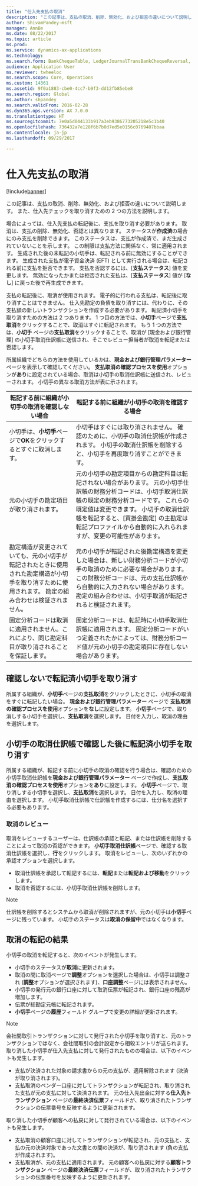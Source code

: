 ```yaml
---
title: "仕入先支払の取消"
description: "この記事は、支払の取消、削除、無効化、および拒否の違いについて説明します。 また、仕入先チェックを取り消すための 2 つの方法を説明します。"
author: ShivamPandey-msft
manager: AnnBe
ms.date: 08/22/2017
ms.topic: article
ms.prod: 
ms.service: dynamics-ax-applications
ms.technology: 
ms.search.form: BankChequeTable, LedgerJournalTransBankChequeReversal, LedgerJournalTransVendPaym
audience: Application User
ms.reviewer: twheeloc
ms.search.scope: Core, Operations
ms.custom: 14361
ms.assetid: 9f0a1883-cbe0-4cc7-b9f3-dd12fb85ebe8
ms.search.region: Global
ms.author: shpandey
ms.search.validFrom: 2016-02-28
ms.dyn365.ops.version: AX 7.0.0
ms.translationtype: HT
ms.sourcegitcommit: 7e0a5d044133b917a3eb9386773205218e5c1b40
ms.openlocfilehash: 736432a7e128f6b7b0d7ed5e0156c0769407bbaa
ms.contentlocale: ja-jp
ms.lasthandoff: 09/29/2017

---
```


# <a name="reverse-a-vendor-payment"></a>仕入先支払の取消

[!include[banner](../includes/banner.md)]


この記事は、支払の取消、削除、無効化、および拒否の違いについて説明します。 また、仕入先チェックを取り消すための 2 つの方法を説明します。 

場合によっては、仕入先支払の転記後に、支払を取り消す必要があります。 取消は、支払の削除、無効化、否認とは異なります。 ステータスが**作成済**の場合にのみ支払を削除できます。 このステータスは、支払が作成済で、まだ生成されていないことを示します。 この制限は支払方法に関係なく、常に適用されます。 生成された後の未転記の小切手は、転記される前に無効にすることができます。 生成された支払が電子資金決済 (EFT) として実行される場合は、転記される前に支払を拒否できます。 支払を否認するには、[**支払ステータス**] 値を変更します。 無効になったかまたは拒否された支払は、[**支払ステータス**] 値が [**なし**] に戻った後で再生成できます。 

支払の転記後に、取消が使用されます。 電子的に行われる支払は、転記後に取り消すことはできません。 仕入先勘定の負債を取り消すには、代わりに、その支払額の新しいトランザクションを作成する必要があります。 転記済小切手を取り消すための方法は 2 つあります。 1 つ目の方法では、**小切手**ページで**支払取消**をクリックすることで、取消はすぐに転記されます。 もう 1 つの方法では、**小切手** ページの**支払取消**をクリックすることで、取消が [現金および銀行管理] の小切手取消仕訳帳に送信され、そこでレビュー担当者が取消を転記または否認します。 

所属組織でどちらの方法を使用しているかは、**現金および銀行管理パラメーター** ページを表示して確認してください。 **支払取消の確認プロセスを使用**オプションが**あり**に設定されている場合、取消は小切手の取消仕訳帳に送信され、レビューされます。 小切手の異なる取消方法が表に示されます。

| 転記する前に組織が小切手の取消を確認しない場合                                                                                                                                  | 転記する前に組織が小切手の取消を確認する場合                                                                                                                                                                                                                                                                                                                                                                     |
|-----------------------------------------------------------------------------------------------------------------------------------------------------------------------------------------------------|---------------------------------------------------------------------------------------------------------------------------------------------------------------------------------------------------------------------------------------------------------------------------------------------------------------------------------------------------------------------------------------------------------------------------------|
| 小切手は、**小切手**ページで**OK**をクリックするとすぐに取消します。                                                                                                                      | 小切手はすぐには取り消されません。 確認のために、小切手の取消仕訳帳が作成されます。 小切手の取消仕訳帳を削除すると、小切手を再度取り消すことができます。                                                                                                                                                                                                                                                                |
| 元の小切手の勘定項目が取り消されます。                                                                                                                                         | 元の小切手の勘定項目からの勘定科目は転記されない場合があります。 元の小切手仕訳帳の財務分析コードは、小切手取消仕訳帳の既定の財務分析コードです。 これらの既定値は変更できます。 小切手の取消仕訳帳を転記すると、[買掛金勘定] の主勘定は転記プロファイルから自動的に入れられますが、変更の可能性があります。 |
| 勘定構造が変更されていても、元の小切手が転記されたときに使用された勘定構造が小切手を取り消すために使用されます。 勘定の組み合わせは検証されません。 | 元の小切手が転記された後勘定構造を変更した場合は、新しい財務分析コードが小切手の取消のために必要な場合があります。 この財務分析コードは、元の支払仕訳帳から自動的に入力されない場合があります。 勘定の組み合わせは、小切手取消が転記されると検証されます。                                                                                                        |
| 固定分析コードは取消に適用されません。これにより、同じ勘定科目が取り消されることを保証します。                                                                                      | 固定分析コードは、転記時に小切手取消仕訳帳に適用されます。 固定分析コードがいつ定義されたかによっては、財務分析コード値が元の小切手の勘定項目に存在しない場合があります。                                                                                                                                                                                                     |

## <a name="reverse-posted-checks-without-reviewing-them"></a>確認しないで転記済小切手を取り消す
所属する組織が、**小切手**ページの**支払取消**をクリックしたときに、小切手の取消をすぐに転記したい場合。 **現金および銀行管理パラメーター** ページで **支払取消の確認プロセスを使用**オプションを**なし**に設定します。 **小切手**ページで、取り消しする小切手を選択し、**支払取消**を選択します。 日付を入力し、取消の理由を選択します。

## <a name="reverse-posted-checks-after-they-are-reviewed-in-the-check-reversal-journal"></a>小切手の取消仕訳帳で確認した後に転記済小切手を取り消す
所属する組織が、転記する前に小切手の取消の確認を行う場合は、確認のための小切手取消仕訳帳を**現金および銀行管理パラメーター** ページで作成し、**支払取消の確認プロセスを使用**オプションを**あり**に設定します。 **小切手**ページで、取り消しする小切手を選択し、**支払取消**を選択します。 日付を入力し、取消の理由を選択します。 小切手取消仕訳帳で仕訳帳を作成するには、仕分名を選択する必要もあります。

### <a name="review-a-reversal"></a>取消のレビュー

取消をレビューするユーザーは、仕訳帳の承認と転記、または仕訳帳を削除することによって取消の否認ができます。 **小切手取消仕訳帳**ページで、確認する取消仕訳帳を選択し、**行**をクリックします。 取消をレビューし、次のいずれかの承認オプションを選択します。

-   取消仕訳帳を承認して転記するには、**転記**または**転記および移動**をクリックします。
-   取消を否認するには、小切手取消仕訳帳を削除します。

> [!NOTE]
> 仕訳帳を削除するとシステムから取消が削除されますが、元の小切手は**小切手**ページに残っています。 小切手のステータスは**取消の保留中**ではなくなります。

## <a name="results-of-posting-a-reversal"></a>取消の転記の結果
小切手の取消を転記すると、次のイベントが発生します。

-   小切手のステータスが**取消**に更新されます。
-   取消の間に取消ページで**調整**オプションを選択した場合は、小切手は調整され (**調整**オプションが選択されます)、**口座調整**ページには表示されません。
-   小切手の発行元の銀行口座に対して取消伝票が転記され、銀行口座の残高が増加します。
-   伝票が総勘定元帳に転記されます。
-   **小切手**ページの**履歴**フィールド グループで変更の詳細が更新されます。

> [!NOTE] 
> 会社間取引トランザクションに対して発行された小切手を取り消すと、元のトランザクションではなく、会社間取引の会計設定から相殺エントリが送られます。 取り消した小切手が仕入先支払に対して発行されたものの場合は、以下のイベントも発生します。

-   支払が決済された対象の請求書からの元の支払が、適用解除されます (決済が取り消されます)。
-   支払取消のベンダー口座に対してトランザクションが転記され、取り消された支払が元の支払に対して決済されます。 元の仕入先出金に対する**仕入先トランザクション** ページの**最終決済伝票**フィールドが、取り消されたトランザクションの伝票番号を反映するように更新されます。

取り消した小切手が顧客への払戻に対して発行されている場合は、以下のイベントも発生します。

-   支払取消の顧客口座に対してトランザクションが転記され、元の支払と、支払の元の決済対象であった文書との間の決済が、取り消されます (負の支払が作成されます)。
-   支払取消が、元の支払に適用されます。 元の顧客への払戻に対する**顧客トランザクション** ページの**最終決済伝票**フィールドが、取り消されたトランザクションの伝票番号を反映するように更新されます。





